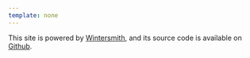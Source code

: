 ```yaml
---
template: none
---
```


This site is powered by [Wintersmith](http://wintersmith.io/), and its source code is available on [Github](https://github.com/gadomski/glac.io).
